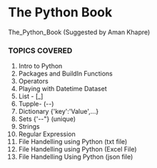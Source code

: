 # The Python Book
The_Python_Book (Suggested by Aman Khapre) 

### TOPICS COVERED
1. Intro to Python
2. Packages and BuildIn Functions
3. Operators
4. Playing with Datetime Dataset
5. List - [_]
6. Tupple- (--)
7. Dictionary {'key':'Value',...}
8. Sets {'--"} (unique)
9. Strings
10. Regular Expression
11. File Handelling using Python (txt file)
12. File Handelling using Python (Excel File)
13. File Handelling Using Python (json file)

